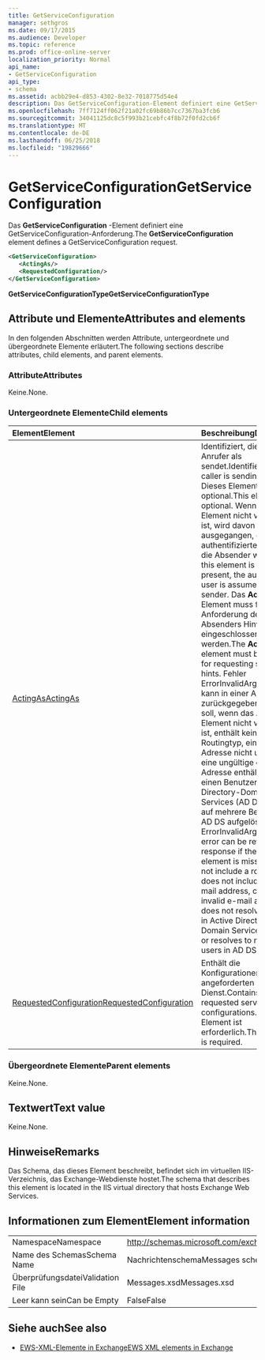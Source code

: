 ```yaml
---
title: GetServiceConfiguration
manager: sethgros
ms.date: 09/17/2015
ms.audience: Developer
ms.topic: reference
ms.prod: office-online-server
localization_priority: Normal
api_name:
- GetServiceConfiguration
api_type:
- schema
ms.assetid: acbb29e4-d853-4302-8e32-7018775d54e4
description: Das GetServiceConfiguration-Element definiert eine GetServiceConfiguration-Anforderung.
ms.openlocfilehash: 7ff7124ff062f21a02fc69b86b7cc7367ba3fcb6
ms.sourcegitcommit: 34041125dc8c5f993b21cebfc4f8b72f0fd2cb6f
ms.translationtype: MT
ms.contentlocale: de-DE
ms.lasthandoff: 06/25/2018
ms.locfileid: "19829666"
---
```

# <a name="getserviceconfiguration"></a><span data-ttu-id="53e4f-103">GetServiceConfiguration</span><span class="sxs-lookup"><span data-stu-id="53e4f-103">GetServiceConfiguration</span></span>

<span data-ttu-id="53e4f-104">Das **GetServiceConfiguration** -Element definiert eine GetServiceConfiguration-Anforderung.</span><span class="sxs-lookup"><span data-stu-id="53e4f-104">The **GetServiceConfiguration** element defines a GetServiceConfiguration request.</span></span> 
  
```XML
<GetServiceConfiguration>
   <ActingAs/>
   <RequestedConfiguration/>
</GetServiceConfiguration>
```

 <span data-ttu-id="53e4f-105">**GetServiceConfigurationType**</span><span class="sxs-lookup"><span data-stu-id="53e4f-105">**GetServiceConfigurationType**</span></span>
## <a name="attributes-and-elements"></a><span data-ttu-id="53e4f-106">Attribute und Elemente</span><span class="sxs-lookup"><span data-stu-id="53e4f-106">Attributes and elements</span></span>

<span data-ttu-id="53e4f-107">In den folgenden Abschnitten werden Attribute, untergeordnete und übergeordnete Elemente erläutert.</span><span class="sxs-lookup"><span data-stu-id="53e4f-107">The following sections describe attributes, child elements, and parent elements.</span></span>
  
### <a name="attributes"></a><span data-ttu-id="53e4f-108">Attribute</span><span class="sxs-lookup"><span data-stu-id="53e4f-108">Attributes</span></span>

<span data-ttu-id="53e4f-109">Keine.</span><span class="sxs-lookup"><span data-stu-id="53e4f-109">None.</span></span>
  
### <a name="child-elements"></a><span data-ttu-id="53e4f-110">Untergeordnete Elemente</span><span class="sxs-lookup"><span data-stu-id="53e4f-110">Child elements</span></span>

|<span data-ttu-id="53e4f-111">**Element**</span><span class="sxs-lookup"><span data-stu-id="53e4f-111">**Element**</span></span>|<span data-ttu-id="53e4f-112">**Beschreibung**</span><span class="sxs-lookup"><span data-stu-id="53e4f-112">**Description**</span></span>|
|:-----|:-----|
|[<span data-ttu-id="53e4f-113">ActingAs</span><span class="sxs-lookup"><span data-stu-id="53e4f-113">ActingAs</span></span>](actingas.md) <br/> |<span data-ttu-id="53e4f-114">Identifiziert, die der Anrufer als sendet.</span><span class="sxs-lookup"><span data-stu-id="53e4f-114">Identifies who the caller is sending as.</span></span> <span data-ttu-id="53e4f-115">Dieses Element ist optional.</span><span class="sxs-lookup"><span data-stu-id="53e4f-115">This element is optional.</span></span> <span data-ttu-id="53e4f-116">Wenn dieses Element nicht vorhanden ist, wird davon ausgegangen, dass der authentifizierte Benutzer die Absender werden.</span><span class="sxs-lookup"><span data-stu-id="53e4f-116">If this element is not present, the authenticated user is assumed to be the sender.</span></span> <span data-ttu-id="53e4f-117">Das **ActingAs** -Element muss für die Anforderung des Absenders Hinweise eingeschlossen werden.</span><span class="sxs-lookup"><span data-stu-id="53e4f-117">The **ActingAs** element must be included for requesting sender hints.</span></span> <span data-ttu-id="53e4f-118">Fehler ErrorInvalidArgument kann in einer Antwort zurückgegeben werden soll, wenn das **ActingAs** -Element nicht vorhanden ist, enthält keine Routingtyp, eine e-Mail-Adresse nicht umfasst, eine ungültige e-Mail-Adresse enthält, nicht an einen Benutzer in Active Directory-Domäne löst Services (AD DS), oder auf mehrere Benutzer in AD DS aufgelöst wird.</span><span class="sxs-lookup"><span data-stu-id="53e4f-118">An ErrorInvalidArgument error can be returned in a response if the **ActingAs** element is missing, does not include a routing type, does not include an e-mail address, contains an invalid e-mail address, does not resolve to a user in Active Directory Domain Services (AD DS), or resolves to multiple users in AD DS.</span></span>  <br/> |
|[<span data-ttu-id="53e4f-119">RequestedConfiguration</span><span class="sxs-lookup"><span data-stu-id="53e4f-119">RequestedConfiguration</span></span>](requestedconfiguration.md) <br/> |<span data-ttu-id="53e4f-120">Enthält die Konfigurationen für den angeforderten Dienst.</span><span class="sxs-lookup"><span data-stu-id="53e4f-120">Contains the requested service configurations.</span></span> <span data-ttu-id="53e4f-121">Dieses Element ist erforderlich.</span><span class="sxs-lookup"><span data-stu-id="53e4f-121">This element is required.</span></span>  <br/> |
   
### <a name="parent-elements"></a><span data-ttu-id="53e4f-122">Übergeordnete Elemente</span><span class="sxs-lookup"><span data-stu-id="53e4f-122">Parent elements</span></span>

<span data-ttu-id="53e4f-123">Keine.</span><span class="sxs-lookup"><span data-stu-id="53e4f-123">None.</span></span>
  
## <a name="text-value"></a><span data-ttu-id="53e4f-124">Textwert</span><span class="sxs-lookup"><span data-stu-id="53e4f-124">Text value</span></span>

<span data-ttu-id="53e4f-125">Keine.</span><span class="sxs-lookup"><span data-stu-id="53e4f-125">None.</span></span>
  
## <a name="remarks"></a><span data-ttu-id="53e4f-126">Hinweise</span><span class="sxs-lookup"><span data-stu-id="53e4f-126">Remarks</span></span>

<span data-ttu-id="53e4f-127">Das Schema, das dieses Element beschreibt, befindet sich im virtuellen IIS-Verzeichnis, das Exchange-Webdienste hostet.</span><span class="sxs-lookup"><span data-stu-id="53e4f-127">The schema that describes this element is located in the IIS virtual directory that hosts Exchange Web Services.</span></span>
  
## <a name="element-information"></a><span data-ttu-id="53e4f-128">Informationen zum Element</span><span class="sxs-lookup"><span data-stu-id="53e4f-128">Element information</span></span>

|||
|:-----|:-----|
|<span data-ttu-id="53e4f-129">Namespace</span><span class="sxs-lookup"><span data-stu-id="53e4f-129">Namespace</span></span>  <br/> |http://schemas.microsoft.com/exchange/services/2006/messages  <br/> |
|<span data-ttu-id="53e4f-130">Name des Schemas</span><span class="sxs-lookup"><span data-stu-id="53e4f-130">Schema Name</span></span>  <br/> |<span data-ttu-id="53e4f-131">Nachrichtenschema</span><span class="sxs-lookup"><span data-stu-id="53e4f-131">Messages schema</span></span>  <br/> |
|<span data-ttu-id="53e4f-132">Überprüfungsdatei</span><span class="sxs-lookup"><span data-stu-id="53e4f-132">Validation File</span></span>  <br/> |<span data-ttu-id="53e4f-133">Messages.xsd</span><span class="sxs-lookup"><span data-stu-id="53e4f-133">Messages.xsd</span></span>  <br/> |
|<span data-ttu-id="53e4f-134">Leer kann sein</span><span class="sxs-lookup"><span data-stu-id="53e4f-134">Can be Empty</span></span>  <br/> |<span data-ttu-id="53e4f-135">False</span><span class="sxs-lookup"><span data-stu-id="53e4f-135">False</span></span>  <br/> |
   
## <a name="see-also"></a><span data-ttu-id="53e4f-136">Siehe auch</span><span class="sxs-lookup"><span data-stu-id="53e4f-136">See also</span></span>



- [<span data-ttu-id="53e4f-137">EWS-XML-Elemente in Exchange</span><span class="sxs-lookup"><span data-stu-id="53e4f-137">EWS XML elements in Exchange</span></span>](ews-xml-elements-in-exchange.md)

